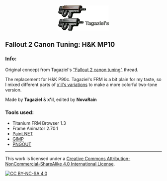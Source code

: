 <p align="center"><img src="/_pics/mp10_set.png" alt="H&K MP10"/></p>

## Fallout 2 Canon Tuning: H&K MP10

### Info:
Original concept from Tagaziel's ["Fallout 2 canon tuning"](https://www.nma-fallout.com/threads/fallout-2-canon-tuning.174627/) thread.

The replacement for H&K P90c. Tagaziel's FRM is a bit plain for my taste, so I mixed different parts of [x'il's variations](https://www.nma-fallout.com/threads/collection-inventory-frm-edits.186246/post-3761472) to make a more colorful two-tone version.

Made by **Tagaziel** & **x'il**, edited by **NovaRain**

### Tools used:
* Titanium FRM Browser 1.3
* Frame Animator 2.70.1
* [Paint.NET](https://www.getpaint.net)
* [GIMP](https://www.gimp.org)
* [PNGOUT](http://advsys.net/ken/utils.htm)

--------------------------------------------------------------------------------
This work is licensed under a [Creative Commons Attribution-NonCommercial-ShareAlike 4.0 International License][cc-by-nc-sa].

[![CC BY-NC-SA 4.0][cc-by-nc-sa-image]][cc-by-nc-sa]

[cc-by-nc-sa]: https://creativecommons.org/licenses/by-nc-sa/4.0/
[cc-by-nc-sa-image]: https://licensebuttons.net/l/by-nc-sa/4.0/88x31.png
